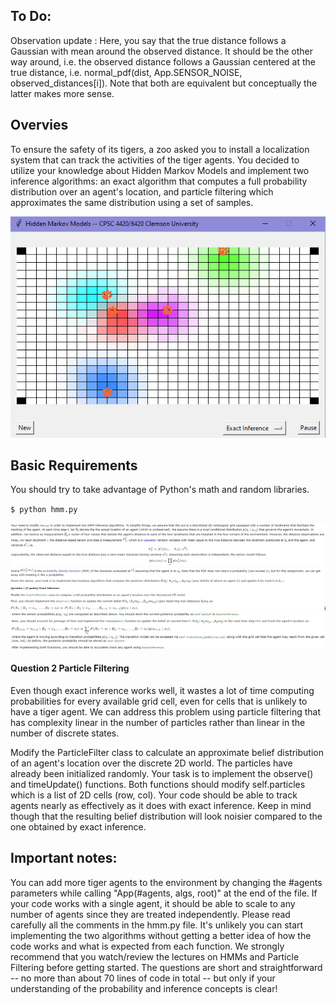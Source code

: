 ## To Do:

Observation update : Here, you say that the true distance follows a Gaussian with mean around the observed distance. It should be the other way around, i.e. the observed distance follows a Gaussian centered at the true distance, i.e. normal_pdf(dist, App.SENSOR_NOISE, observed_distances[i]). Note that both are equivalent but conceptually the latter makes more sense.

[//]: # (Image References)

[image1]: ./example.png
[image2]: ./instructions1.png
[image3]: ./instructions2.png
[image4]: ./instructions3.png

## Overvies

To ensure the safety of its tigers, a zoo asked you to install a localization system that can track the activities of the tiger agents. You decided to utilize your knowledge about Hidden Markov Models and implement two inference algorithms: an exact algorithm that computes a full probability distribution over an agent's location, and particle filtering which approximates the same distribution using a set of samples. 

![alt text][image1]

## Basic Requirements

You should try to take advantage of Python's math and random libraries. 

`
$ python hmm.py
`

![alt text][image2]
![alt text][image3]
![alt text][image4]

#### Question 2 Particle Filtering

Even though exact inference works well, it wastes a lot of time computing probabilities for every available grid cell, even for cells that is unlikely to have a tiger agent. We can address this problem using particle filtering that has complexity linear in the number of particles rather than linear in the number of discrete states.

Modify the ParticleFilter class to calculate an approximate belief distribution of an agent's location over the discrete 2D world. The particles have already been initialized randomly. Your task is to implement the observe() and timeUpdate() functions. Both functions should modify self.particles which is a list of 2D cells (row, col). Your code should be able to track agents nearly as effectively as it does with exact inference. Keep in mind though that the resulting belief distribution will look noisier compared to the one obtained by exact inference.

## Important notes: 

You can add more tiger agents to the environment by changing the #agents parameters while calling "App(#agents, algs, root)" at the end of the file. If your code works with a single agent, it should be able to scale to any number of agents since they are treated independently.
Please read carefully all the comments in the hmm.py file. It's unlikely you can start implementing the two algorithms without getting a better idea of how the code works and what is expected from each function.
We strongly recommend that you watch/review the lectures on HMMs and Particle Filtering before getting started. The questions are short and straightforward -- no more than about 70 lines of code in total -- but only if your understanding of the probability and inference concepts is clear!
